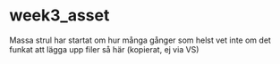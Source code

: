 # week3_asset

Massa strul 
har startat om hur många gånger som helst
vet inte om det funkat att lägga upp filer så här (kopierat, ej via VS)

